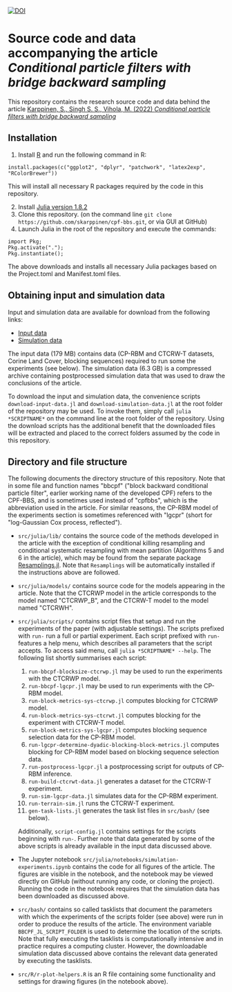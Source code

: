 [![DOI](https://zenodo.org/badge/572061701.svg)](https://doi.org/10.5281/zenodo.17288780)

# Source code and data accompanying the article _Conditional particle filters with bridge backward sampling_

This repository contains the research source code and data behind the article 
[Karppinen, S., Singh S. S., Vihola, M. (2022) _Conditional particle filters with bridge backward sampling_](https://arxiv.org/abs/2205.13898)

## Installation 

1. Install [R](https://cran.r-project.org/mirrors.html) and run the following command in R:
```
install.packages(c("ggplot2", "dplyr", "patchwork", "latex2exp", "RColorBrewer"))
```
This will install all necessary R packages required by the code in this repository. 

2. Install [Julia version 1.8.2](https://julialang.org/downloads/) 
3. Clone this repository. (on the command line `git clone https://github.com/skarppinen/cpf-bbs.git`, or via GUI at GitHub)
4. Launch Julia in the root of the repository and execute the commands:
```
import Pkg;
Pkg.activate(".");
Pkg.instantiate();
```
The above downloads and installs all necessary Julia packages based on the Project.toml and Manifest.toml files.

## Obtaining input and simulation data

Input and simulation data are available for download from the following links: 

* [Input data](https://nextcloud.jyu.fi/index.php/s/d8WP6gGtyJaZDAM/download)
* [Simulation data](https://nextcloud.jyu.fi/index.php/s/TFGoKE6Ys9W56ts/download)

The input data (179 MB) contains data (CP-RBM and CTCRW-T datasets, Corine Land Cover, blocking sequences) required to run some the experiments (see below).
The simulation data (6.3 GB) is a compressed archive containing postprocessed simulation data that was used to draw the conclusions of the article. 

To download the input and simulation data, the convenience scripts `download-input-data.jl` and `download-simulation-data.jl` at the root folder of the
repository may be used.
To invoke them, simply call `julia *SCRIPTNAME*` on the command line at the root folder of the repository.
Using the download scripts has the additional benefit that the downloaded files will be extracted and placed to the correct folders assumed by the code in this repository. 

## Directory and file structure

The following documents the directory structure of this repository.
Note that in some file and function names "bbcpf" ("block backward conditional particle filter", earlier working name of the developed CPF) refers to the CPF-BBS, and is sometimes used instead of "cpfbbs", which is the abbreviation used in the article. For similar reasons, the CP-RBM model of the experiments section is sometimes referenced with "lgcpr" (short for "log-Gaussian Cox process, reflected").

* `src/julia/lib/` contains the source code of the methods developed in the article with the exception of conditional killing resampling and conditional systematic resampling with mean partition (Algorithms 5 and 6 in the article), which may be found from the separate package [Resamplings.jl](https://github.com/skarppinen/Resamplings.jl). Note that `Resamplings` will be automatically installed if the instructions above are followed. 

* `src/julia/models/` contains source code for the models appearing in the article. Note that the CTCRWP model in the article corresponds to the model named "CTCRWP_B", and the CTCRW-T model to the model named "CTCRWH". 

* `src/julia/scripts/` contains script files that setup and run the experiments of the paper (with adjustable settings). 
The scripts prefixed with `run-` run a full or partial experiment. Each script prefixed with `run-` features a help menu, which describes all parameters that the script accepts. To access said menu, call `julia *SCRIPTNAME* --help`. The following list shortly summarises each script:

	1. `run-bbcpf-blocksize-ctcrwp.jl` may be used to run the experiments with the CTCRWP model. 
	2. `run-bbcpf-lgcpr.jl` may be used to run experiments with the CP-RBM model. 
	3. `run-block-metrics-sys-ctcrwp.jl` computes blocking for CTCRWP model. 
	4. `run-block-metrics-sys-ctcrwt.jl` computes blocking for the experiment with CTCRW-T model.
	5. `run-block-metrics-sys-lgcpr.jl` computes blocking sequence selection data for the CP-RBM model.
	6. `run-lgcpr-determine-dyadic-blocking-block-metrics.jl` computes blocking for CP-RBM model based on blocking sequence selection data.
	7. `run-postprocess-lgcpr.jl` a postprocessing script for outputs of CP-RBM inference.
	8. `run-build-ctcrwt-data.jl` generates a dataset for the CTCRW-T experiment.
	9. `run-sim-lgcpr-data.jl` simulates data for the CP-RBM experiment.
	10. `run-terrain-sim.jl` runs the CTCRW-T experiment.
	11. `gen-task-lists.jl` generates the task list files in `src/bash/` (see below). 
	
	Additionally, `script-config.jl` contains settings for the scripts beginning with `run-`. Further note that data generated by some of the above scripts is already
	available in the input data discussed above.

* The Jupyter notebook `src/julia/notebooks/simulation-experiments.ipynb` contains the code for all figures of the article. 
The figures are visible in the notebook, and the notebook may be viewed directly on GitHub (without running any code, or cloning the project). 
Running the code in the notebook requires that the simulation data has been downloaded as discussed above.

* `src/bash/` contains so called tasklists that document the parameters with which the experiments of the
scripts folder (see above) were run in order to produce the results of the article. The environment variable `BBCPF_JL_SCRIPT_FOLDER`
is used to determine the location of the scripts. Note that fully executing the tasklists is computationally intensive and in practice requires
a computing cluster. However, the downloadable simulation data discussed above contains the relevant data generated by executing the tasklists.

* `src/R/r-plot-helpers.R` is an R file containing some functionality and settings for drawing figures (in the notebook above).


